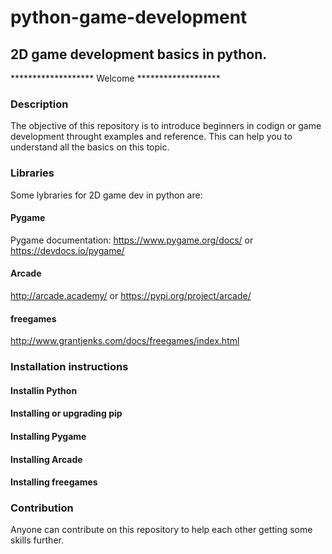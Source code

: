 # python-game-development
## 2D game development basics in python.

******************* Welcome *******************

### Description

The objective of this repository is to introduce beginners in codign or game development throught examples and reference. This can help you to understand all the basics on this topic.

### Libraries

Some lybraries for 2D game dev in python are:
#### Pygame
Pygame documentation:
https://www.pygame.org/docs/
or
https://devdocs.io/pygame/

#### Arcade
http://arcade.academy/
or
https://pypi.org/project/arcade/

#### freegames
http://www.grantjenks.com/docs/freegames/index.html

### Installation instructions
#### Installin Python

#### Installing or upgrading pip

#### Installing Pygame

#### Installing Arcade

#### Installing freegames



### Contribution

Anyone can contribute on this repository to help each other getting some skills further.
